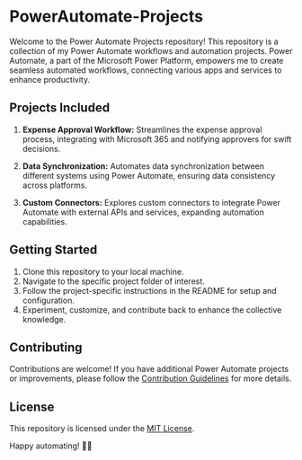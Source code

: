# PowerAutomate-Projects

Welcome to the Power Automate Projects repository! This repository is a collection of my Power Automate workflows and automation projects. Power Automate, a part of the Microsoft Power Platform, empowers me to create seamless automated workflows, connecting various apps and services to enhance productivity.

## Projects Included

1. **Expense Approval Workflow:** Streamlines the expense approval process, integrating with Microsoft 365 and notifying approvers for swift decisions.

2. **Data Synchronization:** Automates data synchronization between different systems using Power Automate, ensuring data consistency across platforms.

3. **Custom Connectors:** Explores custom connectors to integrate Power Automate with external APIs and services, expanding automation capabilities.

## Getting Started

1. Clone this repository to your local machine.
2. Navigate to the specific project folder of interest.
3. Follow the project-specific instructions in the README for setup and configuration.
4. Experiment, customize, and contribute back to enhance the collective knowledge.

## Contributing

Contributions are welcome! If you have additional Power Automate projects or improvements, please follow the [Contribution Guidelines](CONTRIBUTING.md) for more details.

## License

This repository is licensed under the [MIT License](LICENSE.md).

Happy automating! 🤖✨
